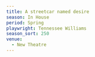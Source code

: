 ```yaml
---
title: A streetcar named desire
season: In House
period: Spring
playwright: Tennessee Williams
season_sort: 250
venue:
  - New Theatre
---
```



